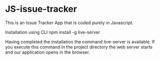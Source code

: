 # JS-issue-tracker
This is an Issue Tracker App that is coded purely in Javascript.

Installation using CLI
npm install -g live-server

Having completed the installation the command live-server is available. If you execute this command in the project directory the web server starts and our application opens in the browser.
